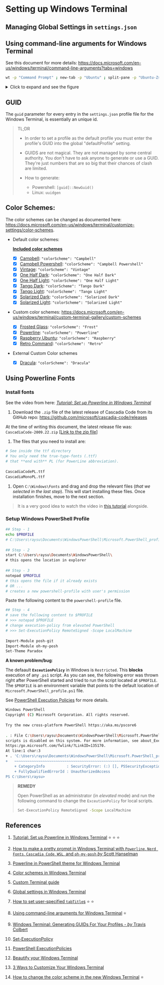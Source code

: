 # Setting up Windows Terminal

## Managing Global Settings in `settings.json`


## Using command-line arguments for Windows Terminal

See this document for more details: https://docs.microsoft.com/en-us/windows/terminal/command-line-arguments?tabs=windows

```bash
wt -p "Command Prompt" ; new-tab -p "Ubuntu" ; split-pane -p "Ubuntu-Zsh" ; split-pane -H wsl.exe bash
```
<details>
  <summary>Click to expand and see the figure</summary>
  <img src="./resources/windows_terminal_multipane.png"/>

</details>

<!---
[![demo split panes][#wt-demo-split-panes]][#wt-demo-split-panes]
--->
[#wt-demo-split-panes]: ./resources/windows_terminal_multipane.png



## GUID

  The `guid` parameter for every entry in the `settings.json` profile file for the Windows Terminal, is essentially an unique id. 
  
  > TL;DR
  > - In order to set a profile as the default profile you must enter the profile's GUID into the global "defaultProfile" setting.
  >
  > - GUIDS are not magical. They are not managed by some central authority. You don't have to ask anyone to generate or use a GUID. 
  They're just numbers that are so big that their chances of clash are limited.
  > 
  > - How to generate:
  >
  >   - Powershell: `[guid]::NewGuid()`
  >   - Linux: `uuidgen`

## Color Schemes: 
  
  The color schemes can be changed as documented here: https://docs.microsoft.com/en-us/windows/terminal/customize-settings/color-schemes.
  
  - Default color schemes: 
  
    [**Included color schemes**][#included-color-schemes]
    
    [#included-color-schemes]: https://docs.microsoft.com/en-us/windows/terminal/customize-settings/color-schemes#included-color-schemes
    
    - [x] [Campbell][#campbell]:                `"colorScheme": "Campbell"`
    - [x] [Campbell Powershell][#campbell-ps]:  `"colorScheme": "Campbell Powershell"`
    - [x] [Vintage][#vintage]:                  `"colorScheme": "Vintage"`
    - [x] [One Half Dark][#one-half-dark]:      `"colorScheme": "One Half Dark"`
    - [x] [One Half Light][#one-half-light]:    `"colorScheme": "One Half Light"`
    - [x] [Tango Dark][#tango-dark]:            `"colorScheme": "Tango Dark"`
    - [x] [Tango Light][#tango-light]:          `"colorScheme": "Tango Light"`
    - [x] [Solarized Dark][#solarized-dark]:    `"colorScheme": "Solarized Dark"`
    - [x] [Solarized Light][#solarized-light]:  `"colorScheme": "Solarized Light"`
    
    [#campbell]: https://docs.microsoft.com/en-us/windows/terminal/customize-settings/color-schemes#campbell
    [#campbell-ps]: https://docs.microsoft.com/en-us/windows/terminal/customize-settings/color-schemes#campbell-powershell
    [#vintage]: https://docs.microsoft.com/en-us/windows/terminal/customize-settings/color-schemes#vintage
    [#one-half-dark]: https://docs.microsoft.com/en-us/windows/terminal/customize-settings/color-schemes#one-half-dark
    [#one-half-light]: https://docs.microsoft.com/en-us/windows/terminal/customize-settings/color-schemes#one-half-light
    [#tango-dark]: https://docs.microsoft.com/en-us/windows/terminal/customize-settings/color-schemes#tango-dark
    [#tango-light]: https://docs.microsoft.com/en-us/windows/terminal/customize-settings/color-schemes#tango-light
    [#solarized-dark]: https://blogs.windows.com/windowsdeveloper/2020/06/30/3-ways-to-customize-your-windows-terminal/
    [#solarized-light]: https://blogs.windows.com/windowsdeveloper/2020/06/30/3-ways-to-customize-your-windows-terminal/
    
  - Custom color schemes: https://docs.microsoft.com/en-us/windows/terminal/custom-terminal-gallery/custom-schemes
    - [x] [Frosted Glass][#forsted-glass]:           `"colorScheme": "Frost"`
    - [x] [Powerline][#powerline]:                   `"colorScheme": "Powerline"`
    - [x] [Raspberry Ubuntu][#raspberry-ubuntu]:     `"colorScheme": "Raspberry"`
    - [x] [Retro Command][#retro-command]:           `"colorScheme": "Retro"`    
    
    [#forsted-glass]: https://docs.microsoft.com/en-us/windows/terminal/custom-terminal-gallery/custom-schemes#frosted-glass
    [#powerline]: https://docs.microsoft.com/en-us/windows/terminal/custom-terminal-gallery/custom-schemes#powerline
    [#raspberry-ubuntu]: https://docs.microsoft.com/en-us/windows/terminal/custom-terminal-gallery/custom-schemes#raspberry-ubuntu
    [#retro-command]: https://docs.microsoft.com/en-us/windows/terminal/custom-terminal-gallery/custom-schemes#retro-command
    
  - External Custom Color schemes
  
    - [x] [Dracula][#dracula]:                       `"colorScheme": "Dracula"`
    
    [#dracula]: https://draculatheme.com/windows-terminal

## Using Powerline Fonts

### Install fonts
See the video from here: [_Tutorial: Set up Powerline in Windows Terminal_][#ps-powerline-fonts-setup]

[#ps-powerline-fonts-setup]: https://docs.microsoft.com/en-us/windows/terminal/tutorials/powerline-setup

1. Download the `.zip` file of the latest release of Cascadia Code from its GitHub repo: https://github.com/microsoft/cascadia-code/releases

At the time of writing this document, the latest release file was: `CascadiaCode-2009.22.zip` [[Link to the zip file][#zip-file]]

[#zip-file]: https://github.com/microsoft/cascadia-code/releases/download/v2009.22/CascadiaCode-2009.22.zip

1. The files that you need to install are:

```bash
# See inside the ttf directory
# You only need the true-type-fonts (.ttf) 
# that **end with** PL (for PowerLine abbreviation).

CascadiaCodePL.ttf
CascadiaMonoPL.ttf
```

1. Open `C:\Windows\Fonts` and drag and drop the relevant files (_that we selected in the last step_). This will start installing these files. Once installation finishes, move to the next section. 

> It is a very good idea to watch the video in [this tutorial][#ps-powerline-fonts-setup] alongside.

### Setup Windows PowerShell Profile


```bash
## Step - 1
echo $PROFILE
# C:\Users\raysu\Documents\WindowsPowerShell\Microsoft.PowerShell_profile.ps1

## Step - 2
start C:\Users\raysu\Documents\WindowsPowerShell\
# this opens the location in explorer

## Step - 3
notepad $PROFILE
# this opens the file if it already exists 
# OR ... 
# creates a new powershell-profile with user's permission
```

Paste the following content to the `powershell-profile` file.

```bash
## Step - 4
# save the following content to $PROFILE
# >>> notepad $PROFILE
# change execution-policy from elevated PowerShell
# >>> Set-ExecutionPolicy RemoteSigned -Scope LocalMachine

Import-Module posh-git
Import-Module oh-my-posh
Set-Theme Paradox
```

**A known problem/bug**:

The defaault **`ExceutionPolicy`** in Windows is `Restricted`. This **blocks** execution of any `.ps1` script. As you can see, the following error was thrown right after PowerShell started and tried to run the script located at `$PROFILE`. The `$PROFILE` is an environment variable that points to the default location of `Microsoft.PowerShell_profile.ps1` file.

See [PowerShell Execution Policies][#ps-execution-policies] for more details.

[#ps-execution-policies]: https://docs.microsoft.com/en-us/powershell/module/microsoft.powershell.core/about/about_execution_policies?view=powershell-7

```bash
Windows PowerShell
Copyright (C) Microsoft Corporation. All rights reserved.

Try the new cross-platform PowerShell https://aka.ms/pscore6

. : File C:\Users\raysu\Documents\WindowsPowerShell\Microsoft.PowerShell_profile.ps1 cannot be loaded because running
scripts is disabled on this system. For more information, see about_Execution_Policies at
https:/go.microsoft.com/fwlink/?LinkID=135170.
At line:1 char:3
+ . 'C:\Users\raysu\Documents\WindowsPowerShell\Microsoft.PowerShell_pr ...
+   ~~~~~~~~~~~~~~~~~~~~~~~~~~~~~~~~~~~~~~~~~~~~~~~~~~~~~~~~~~~~~~~~~~~
    + CategoryInfo          : SecurityError: (:) [], PSSecurityException
    + FullyQualifiedErrorId : UnauthorizedAccess
PS C:\Users\raysu>
```

> **REMEDY**  
>
> Open PowerShell as an administrator (in *elevated* mode) and run the following command to change the `ExceutionPolicy` for local scripts. 
>
> ```bash
> Set-ExecutionPolicy RemoteSigned -Scope LocalMachine
> ```


## References

1. [Tutorial: Set up Powerline in Windows Terminal](https://docs.microsoft.com/en-us/windows/terminal/tutorials/powerline-setup) :star: :star: :star:

1. [How to make a pretty prompt in Windows Terminal with `Powerline`, `Nerd Fonts`, `Cascadia Code`, `WSL`, and `oh-my-posh` _by_ Scott Hanselman](https://www.hanselman.com/blog/how-to-make-a-pretty-prompt-in-windows-terminal-with-powerline-nerd-fonts-cascadia-code-wsl-and-ohmyposh)

1. [Powerline in PowerShell theme for Windows Terminal](https://docs.microsoft.com/en-us/windows/terminal/custom-terminal-gallery/powerline-in-powershell)

1. [Color schemes in Windows Terminal](https://docs.microsoft.com/en-us/windows/terminal/customize-settings/color-schemes)

1. [Custom Terminal guide](https://docs.microsoft.com/en-us/windows/terminal/custom-terminal-gallery/custom-schemes)

1. [Global settings in Windows Terminal](https://docs.microsoft.com/en-us/windows/terminal/customize-settings/global-settings)

1. [How to set user-specified `tabTitle`s](https://github.com/microsoft/terminal/issues/2241#issuecomment-716955598) :star: :star:

1. [Using command-line arguments for Windows Terminal](https://docs.microsoft.com/en-us/windows/terminal/command-line-arguments?tabs=windows) :star:

1. [Windows Terminal: Generating GUIDs For Your Profiles - _by_ Travis Colbert](https://traviscolbert.net/blog/windows-terminal-generating-guids-for-your-profiles/)

1. [Set-ExecutionPolicy](https://docs.microsoft.com/en-us/powershell/module/microsoft.powershell.security/set-executionpolicy?view=powershell-7)

1. [PowerShell ExecutionPolicies](https://docs.microsoft.com/en-us/powershell/module/microsoft.powershell.core/about/about_execution_policies?view=powershell-7#powershell-execution-policies)

1. [Beautify your Windows Terminal](https://dev.to/anupa/beautify-your-windows-terminal-1la8)

1. [3 Ways to Customize Your Windows Terminal](https://blogs.windows.com/windowsdeveloper/2020/06/30/3-ways-to-customize-your-windows-terminal/)

1. [How to change the color scheme in the new Windows Terminal](https://aavtech.site/2020/03/how-to-change-the-color-scheme-in-the-new-windows-terminal/) :star:
